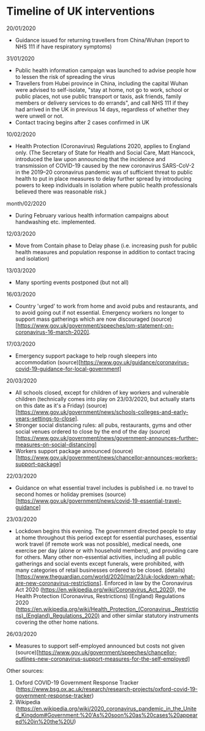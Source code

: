 # Timeline of UK interventions

20/01/2020
- Guidance issued for returning travellers from China/Wuhan (report to NHS 111 if have respiratory symptoms)

31/01/2020
- Public health information campaign was launched to advise people how to lessen the risk of spreading the virus
- Travellers from Hubei province in China, including the capital Wuhan were advised to self-isolate, "stay at home, not go to work, school or public places, not use public transport or taxis, ask friends, family members or delivery services to do errands", and call NHS 111 if they had arrived in the UK in previous 14 days, regardless of whether they were unwell or not.
- Contact tracing begins after 2 cases confirmed in UK

10/02/2020
- Health Protection (Coronavirus) Regulations 2020, applies to England only. (The Secretary of State for Health and Social Care, Matt Hancock, introduced the law upon announcing that the incidence and transmission of COVID-19 caused by the new coronavirus SARS-CoV-2 in the 2019–20 coronavirus pandemic was of sufficient threat to public health to put in place measures to delay further spread by introducing powers to keep individuals in isolation where public health professionals believed there was reasonable risk.)

month/02/2020
- During February various health information campaigns about handwashing etc. implemented.

12/03/2020
- Move from Contain phase to Delay phase (i.e. increasing push for public health measures and population response in addition to contact tracing and isolation)

13/03/2020 
- Many sporting events postponed (but not all)

16/03/2020 
- Country 'urged' to work from home and avoid pubs and restaurants, and to avoid going out if not essential. Emergency workers no longer to support mass gatherings which are now discouraged (source)[https://www.gov.uk/government/speeches/pm-statement-on-coronavirus-16-march-2020].

17/03/2020
- Emergency support package to help rough sleepers into accommodation (source)[https://www.gov.uk/guidance/coronavirus-covid-19-guidance-for-local-government]

20/03/2020 
- All schools closed, except for children of key workers and vulnerable children (technically comes into play on 23/03/2020, but actually starts on this date as it's a Friday) (source)[https://www.gov.uk/government/news/schools-colleges-and-early-years-settings-to-close].
- Stronger social distancing rules: all pubs, restaurants, gyms and other social venues ordered to close by the end of the day (source)[https://www.gov.uk/government/news/government-announces-further-measures-on-social-distancing]
- Workers support package announced (source)[https://www.gov.uk/government/news/chancellor-announces-workers-support-package]

22/03/2020
- Guidance on what essential travel includes is published i.e. no travel to second homes or holiday premises (source)[https://www.gov.uk/government/news/covid-19-essential-travel-guidance]

23/03/2020 
- Lockdown begins this evening. The government directed people to stay at home throughout this period except for essential purchases, essential work travel (if remote work was not possible), medical needs, one exercise per day (alone or with household members), and providing care for others. Many other non-essential activities, including all public gatherings and social events except funerals, were prohibited, with many categories of retail businesses ordered to be closed. (details)[https://www.theguardian.com/world/2020/mar/23/uk-lockdown-what-are-new-coronavirus-restrictions]. Enforced in law by the Coronavirus Act 2020 (https://en.wikipedia.org/wiki/Coronavirus_Act_2020), the Health Protection (Coronavirus, Restrictions) (England) Regulations 2020 (https://en.wikipedia.org/wiki/Health_Protection_(Coronavirus,_Restrictions)_(England)_Regulations_2020) 
and other similar statutory instruments covering the other home nations.

26/03/2020
- Measures to support self-employed announced but costs not given (source)[https://www.gov.uk/government/speeches/chancellor-outlines-new-coronavirus-support-measures-for-the-self-employed]

Other sources: 
1. Oxford COVID-19 Government Response Tracker (https://www.bsg.ox.ac.uk/research/research-projects/oxford-covid-19-government-response-tracker)
2. Wikipedia (https://en.wikipedia.org/wiki/2020_coronavirus_pandemic_in_the_United_Kingdom#Government:%20'As%20soon%20as%20cases%20appeared%20in%20the%20U)
